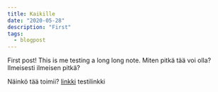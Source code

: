 ```yaml
---
title: Kaikille
date: "2020-05-28"
description: "First"
tags:
  - blogpost
---
```


First post! This is me testing a long long note. Miten pitkä tää voi olla? Ilmeisesti ilmeisen pitkä?

Näinkö tää toimii? [linkki](https://httpster.io) testilinkki